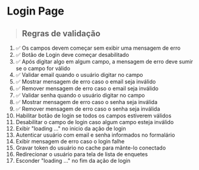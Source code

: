 # Login Page

> ## Regras de validação
1. ✅ Os campos devem começar sem exibir uma mensagem de erro
2. ✅ Botão de Login deve começar desabilitado
3. ✅ Após digitar algo em algum campo, a mensagem de erro deve sumir se o campo for válido
4. ✅ Validar email quando o usuário digitar no campo
5. ✅ Mostrar mensagem de erro caso o email seja inválido
6. ✅ Remover mensagem de erro caso o email seja inválido
7. ✅ Validar senha quando o usuário digitar no campo
8. ✅ Mostrar mensagem de erro caso o senha seja inválida
9. ✅ Remover mensagem de erro caso o senha seja inválida
10. Habilitar botão de login se todos os campos estiverem válidos
11. Desabilitar o campo de login caso algum campo esteja inválido
12. Exibir "loading ..." no inicio da ação de login
13. Autenticar usuário com email e senha informados no formalário
14. Exibir mensagem de erro caso o login falhe
15. Gravar token do usuário no cache para mãnte-lo conectado
16. Redirecionar o usuário para tela de lista de enquetes
17. Esconder "loading ..."  no fim da ação de login
